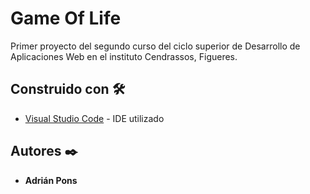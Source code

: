 # Game Of Life

Primer proyecto del segundo curso del ciclo superior de Desarrollo de Aplicaciones Web en el instituto Cendrassos, Figueres.

## Construido con 🛠️

* [Visual Studio Code](https://code.visualstudio.com/) - IDE utilizado

## Autores ✒️

* **Adrián Pons**
